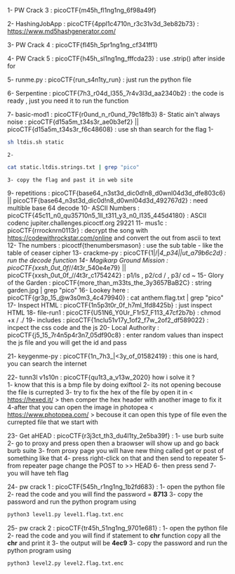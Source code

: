 1- PW Crack 3 : picoCTF{m45h_fl1ng1ng_6f98a49f}

2- HashingJobApp : picoCTF{4ppl1c4710n_r3c31v3d_3eb82b73} : https://www.md5hashgenerator.com/

3- PW Crack 4 : picoCTF{fl45h_5pr1ng1ng_cf341ff1}

4- PW Crack 5 : picoCTF{h45h_sl1ng1ng_fffcda23} : use .strip() after inside for 

5- runme.py : picoCTF{run_s4n1ty_run} : just run the python file 

6- Serpentine : picoCTF{7h3_r04d_l355_7r4v3l3d_aa2340b2} : the code is ready , just you need it to run the function 

7- basic-mod1 : picoCTF{r0und_n_r0und_79c18fb3}
8- Static ain't always noise : picoCTF{d15a5m_t34s3r_ae0b3ef2} || picoCTF{d15a5m_t34s3r_f6c48608} : use sh <bash file name> <static file > than search for the flag 
    1-

```bash
sh ltdis.sh static
```
    2- 

```bash
cat static.ltdis.strings.txt | grep "pico"
```

    3- copy the flag and past it in web site

9- repetitions : picoCTF{base64_n3st3d_dic0d!n8_d0wnl04d3d_dfe803c6} || picoCTF{base64_n3st3d_dic0d!n8_d0wnl04d3d_492767d2} : need multible base 64 decode
10- ASCII Numbers : picoCTF{45c11_n0_qu35710n5_1ll_t311_y3_n0_l135_445d4180} : ASCII codenc jupiter.challenges.picoctf.org 29221
11- mus1c : picoCTF{rrrocknrn0113r} : decrypt the song with https://codewithrockstar.com/online and convert the out from ascii to text
12- The numbers : picoctf{thenumbersmason} : use the sub table - like the table of ceaser cipher
13- crackme-py : picoCTF{1|\/|_4_p34|\|ut_a79b6c2d} : run the decode function 
14- Magikarp Ground Mission : picoCTF{xxsh_0ut_0f_\/\/4t3r_540e4e79} || picoCTF{xxsh_0ut_0f_\/\/4t3r_c1754242} : p1/ls , p2/cd / , p3/ cd ~
15- Glory of the Garden : picoCTF{more_than_m33ts_the_3y3657BaB2C} : string garden.jpg | grep "pico"
16- Lookey here : picoCTF{gr3p_15_@w3s0m3_4c479940} : cat anthem.flag.txt | grep "pico"
17- Inspect HTML : picoCTF{1n5p3t0r_0f_h7ml_1fd8425b} : just inspect HTML
18- file-run1 : picoCTF{U51N6_Y0Ur_F1r57_F113_47cf2b7b} : chmod +x <file name> / ./<file name>
19- includes : picoCTF{1nclu51v17y_1of2_f7w_2of2_df589022} : incpect the css code and the js
20- Local Authority : picoCTF{j5_15_7r4n5p4r3n7_05df90c8} : enter random values than inspect the js file and you will get the id and pass

21- keygenme-py : picoCTF{1n_7h3_|<3y_of_01582419} : this one is hard, you can search the internet

22- tunn3l v1s10n : picoCTF{qu1t3_a_v13w_2020} 
    how i solve it ?     
    1- know that this is a bmp file by doing exiftool 
    2- its not opening becouse the file is currepted
    3- try to fix the hex of the file by open it in < https://hexed.it/ > then comper the hex header with another image to fix it 
    4-after that you can open the image in photopea < https://www.photopea.com/ > becouse it can open this type of file even the currepted file that we start with

23- Get aHEAD : picoCTF{r3j3ct_th3_du4l1ty_2e5ba39f} : 
    1- use burb suite 
    2- go to proxy and press open then a braowser will show up <past the link there> and go back burb suite
    3- from proxy page you will have new thing called get or post of something like that 
    4- press right-click on that and then send to repeater
    5- from repeater page change the POST to >> HEAD
    6- then press send 
    7- you will have teh flag

24- pw crack 1 : picoCTF{545h_r1ng1ng_1b2fd683} :
    1- open the python file
    2- read the code and you will find the password = **8713**
    3- copy the password and run the python program using 

```bash
python3 level1.py level1.flag.txt.enc
```
25- pw crack 2 : picoCTF{tr45h_51ng1ng_9701e681} :
    1- open the python file
    2- read the code and you will find if statement to **chr** function copy all the **chr** and print it 
    3- the output will be **4ec9**
    3- copy the password and run the python program using 

```bash
python3 level2.py level2.flag.txt.enc
```

 
